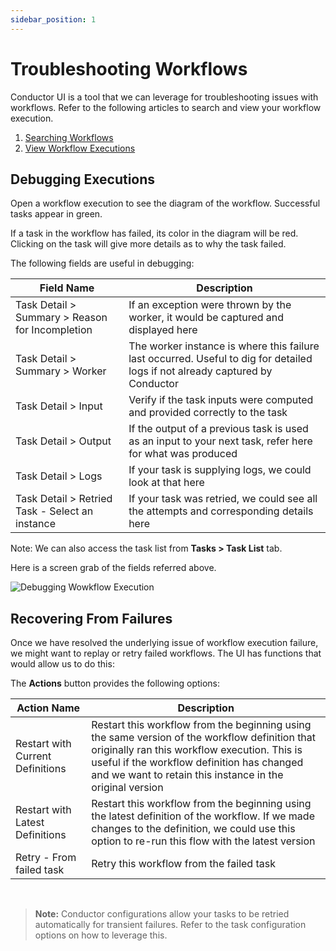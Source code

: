 ```yaml
---
sidebar_position: 1
---
```


# Troubleshooting Workflows

Conductor UI is a tool that we can leverage for troubleshooting issues with workflows. Refer to the following articles to search and view
your workflow execution.

1. [Searching Workflows](/content/docs/how-tos/Workflows/searching-workflows)
2. [View Workflow Executions](/content/docs/how-tos/Workflows/view-workflow-executions)

## Debugging Executions

Open a workflow execution to see the diagram of the workflow.  Successful tasks appear in green.  

If a task in the workflow has failed, its color in the diagram will be red. Clicking on the task will give more details as to why the task failed.

The following fields are useful in debugging:

|Field Name|Description|
|---|---|
| Task Detail > Summary > Reason for Incompletion | If an exception were thrown by the worker, it would be captured and displayed here|
| Task Detail > Summary > Worker | The worker instance is where this failure last occurred. Useful to dig for detailed logs if not already captured by Conductor|
| Task Detail > Input | Verify if the task inputs were computed and provided correctly to the task|
| Task Detail > Output | If the output of a previous task is used as an input to your next task, refer here for what was produced|
| Task Detail > Logs | If your task is supplying logs, we could look at that here|
| Task Detail > Retried Task - Select an instance | If your task was retried, we could see all the attempts and corresponding details here|

Note: We can also access the task list from **Tasks > Task List** tab.

Here is a screen grab of the fields referred above.

![Debugging Wowkflow Execution](/img/tutorial/workflow_debugging.png)

## Recovering From Failures

Once we have resolved the underlying issue of workflow execution failure, we might want to replay or retry failed
workflows. The UI has functions that would allow us to do this:

The **Actions** button provides the following options:

|Action Name|Description|
|---|---|
| Restart with Current Definitions | Restart this workflow from the beginning using the same version of the workflow definition that originally ran this workflow execution. This is useful if the workflow definition has changed and we want to retain this instance in the original version|
| Restart with Latest Definitions | Restart this workflow from the beginning using the latest definition of the workflow. If we made changes to the definition, we could use this option to re-run this flow with the latest version| 
| Retry - From failed task | Retry this workflow from the failed task| 

<br/>

> **Note:** Conductor configurations allow your tasks to be retried automatically for transient failures.
> Refer to the task configuration options on how to leverage this.  
